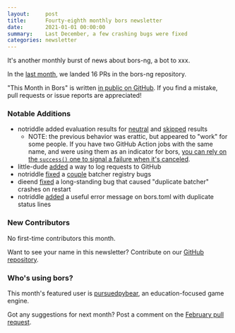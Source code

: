 ```yaml
---
layout:     post
title:      Fourty-eighth monthly bors newsletter
date:       2021-01-01 00:00:00
summary:    Last December, a few crashing bugs were fixed
categories: newsletter
---
```


It's another monthly burst of news about bors-ng, a bot to xxx.

In the [last month](https://github.com/bors-ng/bors-ng/pulls?utf8=%E2%9C%93&q=is%3Apr%20is%3Amerged%20closed%3A2020-12-01..2020-12-31),
we landed 16 PRs in the bors-ng repository.

"This Month in Bors" is written [in public on GitHub][GitHub for TMiB].
If you find a mistake, pull requests or issue reports are appreciated!

[GitHub for TMiB]: https://github.com/bors-ng/bors-ng.github.io


### Notable Additions

* notriddle added evaluation results for [neutral](https://github.com/bors-ng/bors-ng/pull/1094) and [skipped](https://github.com/bors-ng/bors-ng/pull/1112) results
  * NOTE: the previous behavior was erattic, but appeared to "work" for some people. If you have two GitHub Action jobs with the same name, and were using them as an indicator for bors, [you can rely on the `success()` one to signal a failure when it's canceled](https://github.com/sodiumoxide/sodiumoxide/pull/452/commits/ca6e9735eeb9182ba17a4e61fc5d494d3412f6a6).
* little-dude [added](https://github.com/bors-ng/bors-ng/pull/996) a way to log requests to GitHub
* notriddle [fixed](https://github.com/bors-ng/bors-ng/pull/1093) a [couple](https://github.com/bors-ng/bors-ng/pull/1097) batcher registry bugs
* dieend [fixed](https://github.com/bors-ng/bors-ng/pull/1116) a long-standing bug that caused "duplicate batcher" crashes on restart
* notriddle [added](https://github.com/bors-ng/bors-ng/pull/1107) a useful error message on bors.toml with duplicate status lines


### New Contributors

No first-time contributors this month.

Want to see your name in this newsletter? Contribute on our [GitHub repository](https://github.com/bors-ng/bors-ng).


### Who's using bors?

This month's featured user is [pursuedpybear](https://github.com/ppb/pursuedpybear), an education-focused game engine.

Got any suggestions for next month?
Post a comment on the [February pull request](https://github.com/bors-ng/bors-ng.github.io/pull/124).
